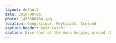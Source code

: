 ```yaml
---
layout: default
date: 2016-09-06
photo: 1473366454.jpg
location: Göngustígur, Reykjavík, Iceland
caption_header: Good catch!
caption: Nice shot of the moon hanging around :)
---
```

